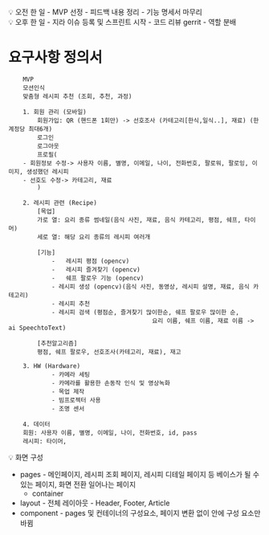 <aside>
💡 오전 한 일 
    - MVP 선정
    - 피드백 내용 정리
    - 기능 명세서 마무리
</aside>

<aside>
💡 오후 한 일 
    - 지라 이슈 등록 및 스프린트 시작
    - 코드 리뷰 gerrit
    - 역할 분배

</aside>

# 요구사항 정의서
```
    MVP
    모션인식
    맞춤형 레시피 추천 (조회, 추천, 과정)

    1. 회원 관리 (모바일)
        회원가입: QR (핸드폰 1회만) -> 선호조사 (카테고리[한식,일식..], 재료) (한계정당 최대6개)
        로그인
        로그아웃
        프로필(
    - 회원정보 수정-> 사용자 이름, 별명, 이메일, 나이, 전화번호, 팔로워, 팔로잉, 이미지, 생성했던 레시피
    - 선호도 수정-> 카테고리, 재료
        )

    2. 레시피 관련 (Recipe)
        [목업]
        가로 열: 요리 종류 썸네일(음식 사진, 재료, 음식 카테고리, 평점, 쉐프, 타이머)
        세로 열: 해당 요리 종류의 레시피 여러개

        [기능]
            -	레시피 평점 (opencv)
            -	레시피 즐겨찾기 (opencv)
            -	쉐프 팔로우 기능 (opencv)
            - 레시피 생성 (opencv)(음식 사진, 동영상, 레시피 설명, 재료, 음식 카테고리)
            - 레시피 추천
            - 레시피 검색 (평점순, 즐겨찾기 많이한순, 쉐프 팔로우 많이한 순, 
                                        요리 이름, 쉐프 이름, 재료 이름 -> ai SpeechtoText)

        [추천알고리즘]
        평점, 쉐프 팔로우, 선호조사(카테고리, 재료), 재고
            
    3. HW (Hardware)
            - 카메라 세팅
            - 카메라를 활용한 손동작 인식 및 영상녹화
            - 목업 제작
            - 빔프로젝터 사용
            - 조명 센서

    4. 데이터
    회원: 사용자 이름, 별명, 이메일, 나이, 전화번호, id, pass
    레시피: 타이머, 
```


<aside>
💡 화면 구성

- pages - 메인페이지, 레시피 조회 페이지, 레시피 디테일 페이지 등 베이스가 될 수 있는 페이지, 화면 전환 일어나는 페이지
    - container
- layout - 전체 레이아웃 - Header, Footer, Article
- component - pages 및 컨테이너의 구성요소, 페이지 변환 없이 안에 구성 요소만 바뀜
</aside>